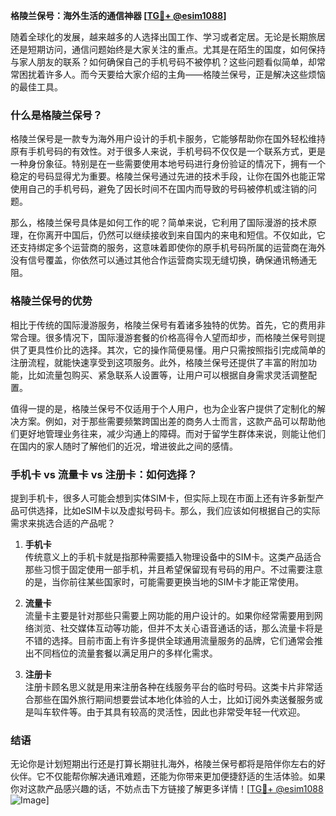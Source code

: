 **格陵兰保号：海外生活的通信神器 [[TG💪+ @esim1088](https://t.me/s/esim1088)]**

随着全球化的发展，越来越多的人选择出国工作、学习或者定居。无论是长期旅居还是短期访问，通信问题始终是大家关注的重点。尤其是在陌生的国度，如何保持与家人朋友的联系？如何确保自己的手机号码不被停机？这些问题看似简单，却常常困扰着许多人。而今天要给大家介绍的主角——格陵兰保号，正是解决这些烦恼的最佳工具。

### 什么是格陵兰保号？

格陵兰保号是一款专为海外用户设计的手机卡服务，它能够帮助你在国外轻松维持原有手机号码的有效性。对于很多人来说，手机号码不仅仅是一个联系方式，更是一种身份象征。特别是在一些需要使用本地号码进行身份验证的情况下，拥有一个稳定的号码显得尤为重要。格陵兰保号通过先进的技术手段，让你在国外也能正常使用自己的手机号码，避免了因长时间不在国内而导致的号码被停机或注销的问题。

那么，格陵兰保号具体是如何工作的呢？简单来说，它利用了国际漫游的技术原理，在你离开中国后，仍然可以继续接收到来自国内的来电和短信。不仅如此，它还支持绑定多个运营商的服务，这意味着即使你的原手机号码所属的运营商在海外没有信号覆盖，你依然可以通过其他合作运营商实现无缝切换，确保通讯畅通无阻。

### 格陵兰保号的优势

相比于传统的国际漫游服务，格陵兰保号有着诸多独特的优势。首先，它的费用非常合理。很多情况下，国际漫游套餐的价格高得令人望而却步，而格陵兰保号则提供了更具性价比的选择。其次，它的操作简便易懂。用户只需按照指引完成简单的注册流程，就能快速享受到这项服务。此外，格陵兰保号还提供了丰富的附加功能，比如流量包购买、紧急联系人设置等，让用户可以根据自身需求灵活调整配置。

值得一提的是，格陵兰保号不仅适用于个人用户，也为企业客户提供了定制化的解决方案。例如，对于那些需要频繁跨国出差的商务人士而言，这款产品可以帮助他们更好地管理业务往来，减少沟通上的障碍。而对于留学生群体来说，则能让他们在国内的家人随时了解他们的近况，增进彼此之间的感情。

### 手机卡 vs 流量卡 vs 注册卡：如何选择？

提到手机卡，很多人可能会想到实体SIM卡，但实际上现在市面上还有许多新型产品可供选择，比如eSIM卡以及虚拟号码卡。那么，我们应该如何根据自己的实际需求来挑选合适的产品呢？

1. **手机卡**  
   传统意义上的手机卡就是指那种需要插入物理设备中的SIM卡。这类产品适合那些习惯于固定使用一部手机，并且希望保留现有号码的用户。不过需要注意的是，当你前往某些国家时，可能需要更换当地的SIM卡才能正常使用。

2. **流量卡**  
   流量卡主要是针对那些只需要上网功能的用户设计的。如果你经常需要用到网络浏览、社交媒体互动等功能，但并不太关心语音通话的话，那么流量卡将是不错的选择。目前市面上有许多提供全球通用流量服务的品牌，它们通常会推出不同档位的流量套餐以满足用户的多样化需求。

3. **注册卡**  
   注册卡顾名思义就是用来注册各种在线服务平台的临时号码。这类卡片非常适合那些在国外旅行期间想要尝试本地化体验的人士，比如订阅外卖送餐服务或是叫车软件等。由于其具有较高的灵活性，因此也非常受年轻一代欢迎。

### 结语

无论你是计划短期出行还是打算长期驻扎海外，格陵兰保号都将是陪伴你左右的好伙伴。它不仅能帮你解决通讯难题，还能为你带来更加便捷舒适的生活体验。如果你对这款产品感兴趣的话，不妨点击下方链接了解更多详情！[[TG💪+ @esim1088](https://t.me/s/esim1088) ![Image](https://i.postimg.cc/4NQfJmqS/Snipaste-2025-05-13-00-14-12.png)]